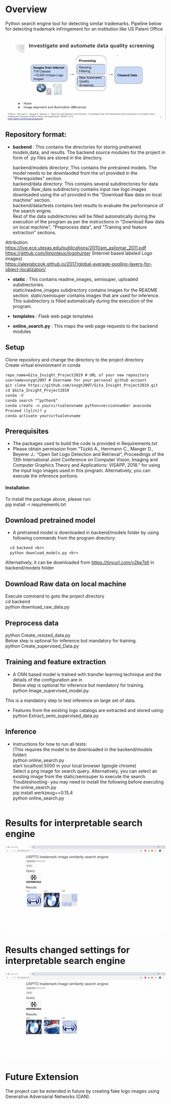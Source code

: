 # Overview
Python search engine tool for detecting similar trademarks. Pipeline below for detecting trademark infringement for an institution like US Patent Office

![Trademark RADAR Demo](static/readme_images/git_demo_v7.gif)

## Repository format:
- **backend** : This contains the directories for storing pretrained models,data, and results. The backend source modules for the project in form of .py files are stored in the directory. <br>
   
  backend/models directory: This contains the pretrained models. The model needs to be downlaoded from the url provided in the "Prerequisites" section. <br>
  backend/data directory: This contains several subdirectories for data storage. Raw_data subdirectory contains input raw logo images downloaded using the url provided in the "Download Raw data on local machine" section. <br>
  backend/data/tests contains test results to evaluate the performance of the search engine. <br>
  Rest of the data subdirectories will be filled automatically during the execution of the program as per the instructions in "Download Raw data on local machine", "Preprocess data", and "Training and feature extraction" sections. <br>
                
                
Attribution: 
https://live.ece.utexas.edu/publications/2011/am_asilomar_2011.pdf <br>
https://github.com/ilmonteux/logohunter (Internet based labeled Logo images) <br>
https://alexisbcook.github.io/2017/global-average-pooling-layers-for-object-localization/ <br>

- **static** : This contains readme_images, semisuper, uploaded subdirectories. <br>
   static/readme_images subdirectory contains images for the README section. static/semisuper contains images that are used for inference. This subdirectory is filled automatically during the execution of the program. <br>
   
- **templates** : Flask web page templates <br>

- **online_search.py** : This maps the web page requests to the backend modules <br>

## Setup
Clone repository and change the directory to the project directory<br>
Create virtual environment in conda <br>
```shell
repo_name=Gita_Insight_Project2019 # URL of your new repository
username=snygt2007 # Username for your personal github account
git clone https://github.com/snygt2007/Gita_Insight_Project2019.git
cd $Gita_Insight_Project2019
conda -V
conda search "^python$"
conda create -n yourvirtualenvname python=versionnumber anaconda
Proceed ([y]/n)? y
conda activate yourvirtualenvname
```

## Prerequisites

- The packages used to build the code is provided in Requirements.txt <br>
- Please obtain permission from "Tüzkö A., Herrmann C., Manger D., Beyerer J.: “Open Set Logo Detection and Retrieval“, Proceedings of the 13th International Joint Conference on Computer Vision, Imaging and Computer Graphics Theory and Applications: VISAPP, 2018." for using the input logo images used in this program. Alternatively, you can execute the inference portions. <br>

#### Installation
To install the package above, please run:<br>
pip install -r requirements.txt

## Download pretrained model
- A pretrained model is downloaded in backend/models folder by using following commands from the program directory: <br>
```
  cd backend <br>
  python download_models.py <br>  
 ```
Alternatively, it can be downloaded from https://tinyurl.com/y2ke7stl in backend/models folder <br>

## Download Raw data on local machine
Execute command to goto the project directory <br>
cd backend <br>
python download_raw_data.py <br>

## Preprocess data
python Create_resized_data.py <br>
Below step is optional for inference but mandatory for training.<br>
python Create_supervised_Data.py<br>

## Training and feature extraction
- A CNN based model is trained with transfer learning technique and the details of the configuration are in <br>
Below step is optional for inference but mandatory for training.<br>
python Image_supervised_model.py. <br>

This is a mandatory step to test inference on large set of data.
- Features from the existing logo catalogs are extracted and stored using: <br>
python Extract_semi_supervised_data.py <br>

## Inference
- Instructions for how to run all tests: <br>
(This requires the model to be downloaded in the backend/models folder) <br>
python online_search.py <br>
start localhost:5000 in your local browser (google chrome) <br>
Select a png image for search query. Alternatively, you can select an existing image from the static/semisuper to execute the search. <br>
Troubleshooting- you may need to install the following before executing the online_search.py <br>
pip install werkzeug==0.15.4 <br>
python online_search.py <br>
```
```
# Results for interpretable search engine
![Select a query image and click Submit. n=3](static/readme_images/git_inference_v1.gif)

# Results changed settings for interpretable search engine
![Select a query image and click Submit. n=4](static/readme_images/git_inference_changed.gif)

# Future Extension
  The project can be extended in future by creating fake logo images using Generative Adversarial Networks (GAN).  
